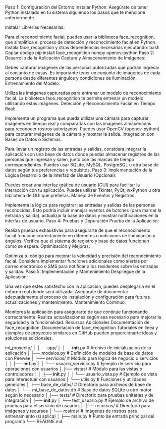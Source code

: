 Paso 1: Configuración del Entorno
Instalar Python: Asegúrate de tener Python instalado en tu sistema siguiendo los pasos que te mencioné anteriormente.

Instalar Librerías Necesarias:

Para el reconocimiento facial, puedes usar la biblioteca face_recognition, que simplifica el proceso de detección y reconocimiento facial en Python.
Instala face_recognition y otras dependencias necesarias ejecutando:
bash
Copiar código
pip install face_recognition numpy opencv-python
Paso 2: Desarrollo de la Aplicación
Captura y Almacenamiento de Imágenes:

Debes capturar imágenes de las personas autorizadas que podrán ingresar al conjunto de casas. Es importante tener un conjunto de imágenes de cada persona desde diferentes ángulos y condiciones de iluminación.
Entrenamiento del Modelo:

Utiliza las imágenes capturadas para entrenar un modelo de reconocimiento facial. La biblioteca face_recognition te permite entrenar un modelo utilizando estas imágenes.
Detección y Reconocimiento Facial en Tiempo Real:

Implementa un programa que pueda utilizar una cámara para capturar imágenes en tiempo real y compararlas con las imágenes almacenadas para reconocer rostros autorizados.
Puedes usar OpenCV (opencv-python) para capturar imágenes de la cámara y mostrar la salida.
Integración con Bases de Datos o Sistemas:

Para llevar un registro de las entradas y salidas, considera integrar la aplicación con una base de datos donde puedas almacenar registros de las personas que ingresan y salen, junto con las marcas de tiempo correspondientes.
Puedes usar SQLite, MySQL, PostgreSQL u otra base de datos según tus preferencias y requisitos.
Paso 3: Implementación de la Lógica
Desarrollo de la Interfaz de Usuario (Opcional):

Puedes crear una interfaz gráfica de usuario (GUI) para facilitar la interacción con tu aplicación. Puedes utilizar Tkinter, PyQt, wxPython u otra biblioteca de GUI que prefieras.
Manejo de Eventos y Registros:

Implementa la lógica para registrar las entradas y salidas de las personas reconocidas. Esto podría incluir manejar eventos de botones (para marcar la entrada y salida), actualizar la base de datos y mostrar notificaciones en la interfaz de usuario.
Paso 4: Pruebas y Depuración
Prueba de la Aplicación:

Realiza pruebas exhaustivas para asegurarte de que el reconocimiento facial funcione correctamente en diferentes condiciones de iluminación y ángulos.
Verifica que el sistema de registro y base de datos funcionen como se espera.
Optimización y Mejoras:

Optimiza tu código para mejorar la velocidad y precisión del reconocimiento facial.
Considera implementar funciones adicionales como alertas por correo electrónico o SMS para notificar a los residentes sobre las entradas y salidas.
Paso 5: Implementación y Mantenimiento
Despliegue de la Aplicación:

Una vez que estés satisfecho con la aplicación, puedes desplegarla en el entorno real donde será utilizada.
Asegúrate de documentar adecuadamente el proceso de instalación y configuración para futuras actualizaciones y mantenimiento.
Mantenimiento Continuo:

Monitorea la aplicación para asegurarte de que continúe funcionando correctamente.
Realiza actualizaciones según sea necesario para mejorar la seguridad y la funcionalidad.
Recursos Adicionales
Documentación de face_recognition: Documentación de face_recognition
Tutoriales en línea y ejemplos de proyectos similares en GitHub pueden proporcionarte ideas y soluciones adicionales.



mi_proyecto/
│
├── app/
│   ├── __init__.py      # Archivo de inicialización de la aplicación
│   ├── modelos.py       # Definición de modelos de base de datos con Peewee
│   ├── servicios/       # Módulo para lógica de negocio o servicios
│   │   ├── __init__.py
│   │   └── usuario_servicio.py  # Ejemplo de servicio para operaciones con usuarios
│   ├── vistas/          # Módulo para las vistas o controladores
│   │   ├── __init__.py
│   │   └── usuario_vista.py    # Ejemplo de vista para interactuar con usuarios
│   └── utils.py         # Funciones y utilidades generales
│
├── base_de_datos/       # Directorio para archivos de base de datos
│   └── mi_base_de_datos.db   # Base de datos SQLite u otro motor según lo necesario
│
├── tests/               # Directorio para pruebas unitarias y de integración
│   ├── __init__.py
│   └── test_usuario.py  # Ejemplo de archivo de pruebas para el servicio de usuarios
│
├── recursos/            # Directorio para imágenes y recursos
│   └── rostros/         # Imágenes de rostros para entrenamiento (si aplica)
│
├── main.py              # Punto de entrada principal del programa
└── README.md          